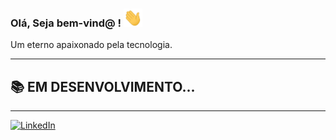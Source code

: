 ### Olá,  Seja bem-vind@  !  <img src="https://raw.githubusercontent.com/LeonardoDSSilva/LeonardoDSSilva/master/sources/wave.gif" width="30px">

Um eterno apaixonado pela tecnologia.



---

## 📚 EM DESENVOLVIMENTO...

<!--

Estudar é vida ❤️

Vivo em constantes estudos para sempre poder me atualizar nas principais tecnologias do mercado.

-->

---

[![LinkedIn](https://img.shields.io/badge/LinkedIn-blue.svg?style=for-the-badge&logo=linkedin)](https://www.linkedin.com/in/leonardodssilva/)



<!--
**LeonardoDSSilva/LeonardoDSSilva** is a ✨ _special_ ✨ repository because its `README.md` (this file) appears on your GitHub profile.

Here are some ideas to get you started:

Meu nome é **Leonardo Silva**, tenho **25 anos**, e sou 

- 🔭 I’m currently working on ...
- 🌱 I’m currently learning ...
- 👯 I’m looking to collaborate on ...
- 🤔 I’m looking for help with ...
- 💬 Ask me about ...
- 📫 How to reach me: ...
- 😄 Pronouns: ...
- ⚡ Fun fact: ...

https://dev.to/envoy_/150-badges-for-github-pnk

-->


